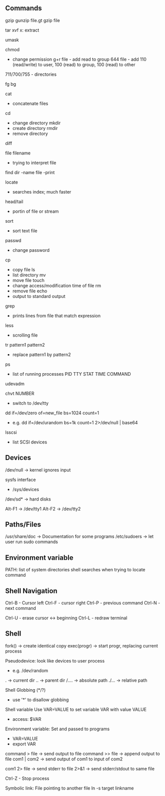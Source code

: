 ## Commands

gzip
 gunzip file.gt
 gzip file

tar xvf
  x: extract
  
	
umask

chmod
  - change permission
  g+r file - add read to group
  644 file - add 110 (read/write) to user, 100 (read) to group, 100 (read) to other

  711/700/755 - directories

fg
bg

cat
  - concatenate files

cd
  - change directory
mkdir
  - create directory
rmdir
  - remove directory

diff

file filename
  - trying to interpret file

find dir -name file -print

locate
  - searches index; much faster

head/tail
  - portin of file or stream

sort
  - sort text file

passwd
  - change password

cp
  - copy file
ls
  - list directory
mv
  - move file
touch
  - change access/modification time of file
rm
  - remove file
echo
  - output to standard output

grep
  - prints lines from file that match expression

less
  - scrolling file

tr pattern1 pattern2
  - replace pattern1 by pattern2

ps
  - list of running processes
  PID TTY STAT TIME COMMAND

udevadm

chvt NUMBER
  - switch to /dev/tty<NUMBER>

dd
 if=/dev/zero of=new_file bs=1024 count=1

 - e.g. dd if=/dev/urandom bs=1k count=1 2>/dev/null | base64

lsscsi
 - list SCSI devices

## Devices

/dev/null -> kernel ignores input

sysfs interface
 - /sys/devices

/dev/sd* -> hard disks

Alt-F1 -> /dev/tty1
Alt-F2 -> /dev/tty2

## Paths/Files

/usr/share/doc -> Documentation for some programs
/etc/sudoers -> let user run sudo commands

## Environment variable

PATH: list of system directories shell searches when trying to locate command

## Shell Navigation

Ctrl-B - Cursor left
Ctrl-F - cursor right
Ctrl-P - previous command
Ctrl-N - next command

Ctrl-U - erase cursor <-> beginning
Ctrl-L - redraw terminal

## Shell

fork() -> create identical copy
exec(progr) -> start progr, replacing current process

Pseudodevice: look like devices to user process
  - e.g. /dev/random

.  -> current dir
.. -> parent dir
/.... -> absolute path
./... -> relative path


Shell Globbing (*/?)
  - use '*' to disallow globbing

Shell variable
Use VAR=VALUE to set variable VAR with value VALUE
  - access: $VAR

Environment variable: Set and passed to programs
  - VAR=VALUE
  - export VAR

command > file -> send output to file
command >> file -> append output to file
com1 | com2 -> send output of com1 to input of com2

com1 2> file -> send stderr to file
2>&1 -> send stderr/stdout to same file

Ctrl-Z - Stop process


Symbolic link: File pointing to another file
 ln -s target linkname
